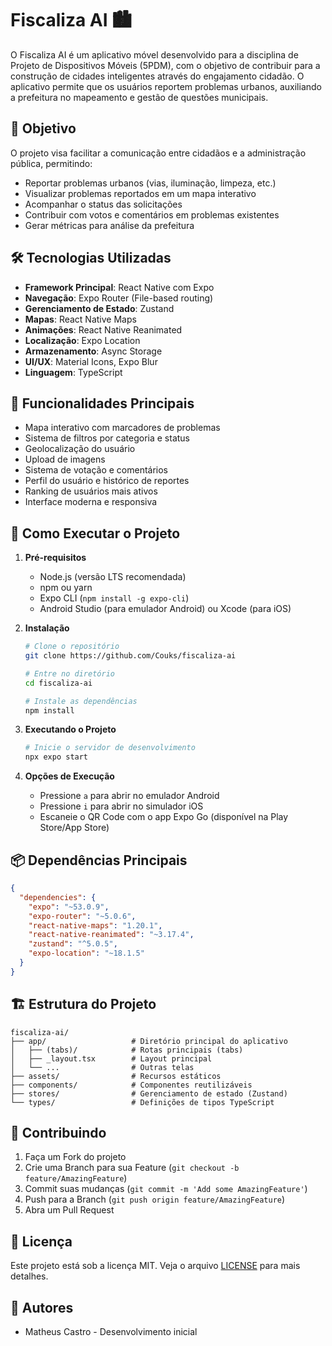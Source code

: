# Fiscaliza AI 🏙️

O Fiscaliza AI é um aplicativo móvel desenvolvido para a disciplina de Projeto de Dispositivos Móveis (5PDM), com o objetivo de contribuir para a construção de cidades inteligentes através do engajamento cidadão. O aplicativo permite que os usuários reportem problemas urbanos, auxiliando a prefeitura no mapeamento e gestão de questões municipais.

## 🎯 Objetivo

O projeto visa facilitar a comunicação entre cidadãos e a administração pública, permitindo:
- Reportar problemas urbanos (vias, iluminação, limpeza, etc.)
- Visualizar problemas reportados em um mapa interativo
- Acompanhar o status das solicitações
- Contribuir com votos e comentários em problemas existentes
- Gerar métricas para análise da prefeitura

## 🛠️ Tecnologias Utilizadas

- **Framework Principal**: React Native com Expo
- **Navegação**: Expo Router (File-based routing)
- **Gerenciamento de Estado**: Zustand
- **Mapas**: React Native Maps
- **Animações**: React Native Reanimated
- **Localização**: Expo Location
- **Armazenamento**: Async Storage
- **UI/UX**: Material Icons, Expo Blur
- **Linguagem**: TypeScript

## 📱 Funcionalidades Principais

- Mapa interativo com marcadores de problemas
- Sistema de filtros por categoria e status
- Geolocalização do usuário
- Upload de imagens
- Sistema de votação e comentários
- Perfil do usuário e histórico de reportes
- Ranking de usuários mais ativos
- Interface moderna e responsiva

## 🚀 Como Executar o Projeto

1. **Pré-requisitos**
   - Node.js (versão LTS recomendada)
   - npm ou yarn
   - Expo CLI (`npm install -g expo-cli`)
   - Android Studio (para emulador Android) ou Xcode (para iOS)

2. **Instalação**
   ```bash
   # Clone o repositório
   git clone https://github.com/Couks/fiscaliza-ai

   # Entre no diretório
   cd fiscaliza-ai

   # Instale as dependências
   npm install
   ```

3. **Executando o Projeto**
   ```bash
   # Inicie o servidor de desenvolvimento
   npx expo start
   ```

4. **Opções de Execução**
   - Pressione `a` para abrir no emulador Android
   - Pressione `i` para abrir no simulador iOS
   - Escaneie o QR Code com o app Expo Go (disponível na Play Store/App Store)

## 📦 Dependências Principais

```json
{
  "dependencies": {
    "expo": "~53.0.9",
    "expo-router": "~5.0.6",
    "react-native-maps": "1.20.1",
    "react-native-reanimated": "~3.17.4",
    "zustand": "^5.0.5",
    "expo-location": "~18.1.5"
  }
}
```

## 🏗️ Estrutura do Projeto

```
fiscaliza-ai/
├── app/                   # Diretório principal do aplicativo
│   ├── (tabs)/            # Rotas principais (tabs)
│   ├── _layout.tsx        # Layout principal
│   └── ...                # Outras telas
├── assets/                # Recursos estáticos
├── components/            # Componentes reutilizáveis
├── stores/                # Gerenciamento de estado (Zustand)
└── types/                 # Definições de tipos TypeScript
```

## 🤝 Contribuindo

1. Faça um Fork do projeto
2. Crie uma Branch para sua Feature (`git checkout -b feature/AmazingFeature`)
3. Commit suas mudanças (`git commit -m 'Add some AmazingFeature'`)
4. Push para a Branch (`git push origin feature/AmazingFeature`)
5. Abra um Pull Request

## 📄 Licença

Este projeto está sob a licença MIT. Veja o arquivo [LICENSE](LICENSE) para mais detalhes.

## 👥 Autores

- Matheus Castro - Desenvolvimento inicial
